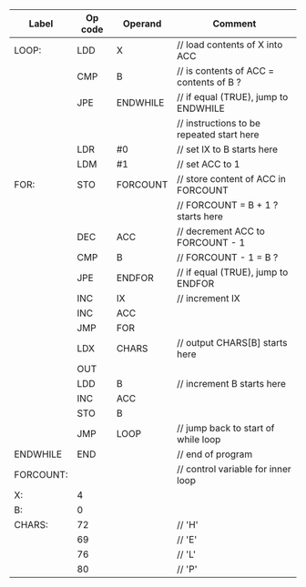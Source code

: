 | Label | Op code | Operand | Comment |
|-------|---------|---------|----------|
| LOOP: | LDD | X | // load contents of X into ACC |
| | CMP | B | // is contents of ACC = contents of B ? |
| | JPE | ENDWHILE | // if equal (TRUE), jump to ENDWHILE |
| | | | // instructions to be repeated start here |
| | LDR | #0 | // set IX to B starts here |
| | LDM | #1 | // set ACC to 1 |
| FOR: | STO| FORCOUNT | // store content of ACC in FORCOUNT |
| | | | // FORCOUNT = B + 1 ? starts here |
| | DEC | ACC | // decrement ACC to FORCOUNT - 1 |
| | CMP | B | // FORCOUNT - 1 = B ? |
| | JPE | ENDFOR | // if equal (TRUE), jump to ENDFOR |
| | INC | IX | // increment IX |
| | INC | ACC | |
| | JMP | FOR | |
| | LDX | CHARS | // output CHARS[B] starts here |
| | OUT | | |
| | LDD | B | // increment B starts here |
| | INC | ACC | |
| | STO | B | |
| | JMP | LOOP | // jump back to start of while loop |
| ENDWHILE | END | | // end of program |
| FORCOUNT: | | | // control variable for inner loop |
| X: | 4 | | |
| B: | 0 | | |
| CHARS: | 72 | | // 'H' |
| | 69 | | // 'E' |
| | 76 | | // 'L' |
| | 80 | | // 'P' |

